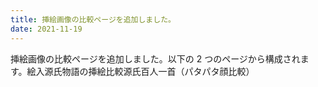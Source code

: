 ```yaml
---
title: 挿絵画像の比較ページを追加しました。
date: 2021-11-19
---
```


挿絵画像の比較ページを追加しました。以下の 2 つのページから構成されます。絵入源氏物語の挿絵比較源氏百人一首（パタパタ顔比較）
